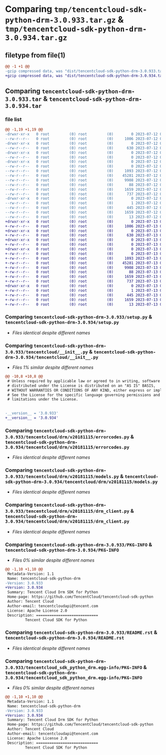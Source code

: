# Comparing `tmp/tencentcloud-sdk-python-drm-3.0.933.tar.gz` & `tmp/tencentcloud-sdk-python-drm-3.0.934.tar.gz`

## filetype from file(1)

```diff
@@ -1 +1 @@
-gzip compressed data, was "dist/tencentcloud-sdk-python-drm-3.0.933.tar", last modified: Wed Jul 12 00:28:33 2023, max compression
+gzip compressed data, was "dist/tencentcloud-sdk-python-drm-3.0.934.tar", last modified: Thu Jul 13 00:21:06 2023, max compression
```

## Comparing `tencentcloud-sdk-python-drm-3.0.933.tar` & `tencentcloud-sdk-python-drm-3.0.934.tar`

### file list

```diff
@@ -1,19 +1,19 @@
-drwxr-xr-x   0 root         (0) root         (0)        0 2023-07-12 00:28:33.000000 tencentcloud-sdk-python-drm-3.0.933/
--rw-r--r--   0 root         (0) root         (0)     1006 2023-07-12 00:28:33.000000 tencentcloud-sdk-python-drm-3.0.933/setup.py
-drwxr-xr-x   0 root         (0) root         (0)        0 2023-07-12 00:28:33.000000 tencentcloud-sdk-python-drm-3.0.933/tencentcloud/
--rw-r--r--   0 root         (0) root         (0)      630 2023-07-12 00:28:33.000000 tencentcloud-sdk-python-drm-3.0.933/tencentcloud/__init__.py
-drwxr-xr-x   0 root         (0) root         (0)        0 2023-07-12 00:28:33.000000 tencentcloud-sdk-python-drm-3.0.933/tencentcloud/drm/
--rw-r--r--   0 root         (0) root         (0)        0 2023-07-12 00:28:33.000000 tencentcloud-sdk-python-drm-3.0.933/tencentcloud/drm/__init__.py
-drwxr-xr-x   0 root         (0) root         (0)        0 2023-07-12 00:28:33.000000 tencentcloud-sdk-python-drm-3.0.933/tencentcloud/drm/v20181115/
--rw-r--r--   0 root         (0) root         (0)        0 2023-07-12 00:28:33.000000 tencentcloud-sdk-python-drm-3.0.933/tencentcloud/drm/v20181115/__init__.py
--rw-r--r--   0 root         (0) root         (0)     1093 2023-07-12 00:28:33.000000 tencentcloud-sdk-python-drm-3.0.933/tencentcloud/drm/v20181115/errorcodes.py
--rw-r--r--   0 root         (0) root         (0)    45281 2023-07-12 00:28:33.000000 tencentcloud-sdk-python-drm-3.0.933/tencentcloud/drm/v20181115/models.py
--rw-r--r--   0 root         (0) root         (0)     9908 2023-07-12 00:28:33.000000 tencentcloud-sdk-python-drm-3.0.933/tencentcloud/drm/v20181115/drm_client.py
--rw-r--r--   0 root         (0) root         (0)       88 2023-07-12 00:28:33.000000 tencentcloud-sdk-python-drm-3.0.933/setup.cfg
--rw-r--r--   0 root         (0) root         (0)     1659 2023-07-12 00:28:33.000000 tencentcloud-sdk-python-drm-3.0.933/PKG-INFO
--rw-r--r--   0 root         (0) root         (0)      737 2023-07-12 00:28:33.000000 tencentcloud-sdk-python-drm-3.0.933/README.rst
-drwxr-xr-x   0 root         (0) root         (0)        0 2023-07-12 00:28:33.000000 tencentcloud-sdk-python-drm-3.0.933/tencentcloud_sdk_python_drm.egg-info/
--rw-r--r--   0 root         (0) root         (0)        1 2023-07-12 00:28:33.000000 tencentcloud-sdk-python-drm-3.0.933/tencentcloud_sdk_python_drm.egg-info/dependency_links.txt
--rw-r--r--   0 root         (0) root         (0)      445 2023-07-12 00:28:33.000000 tencentcloud-sdk-python-drm-3.0.933/tencentcloud_sdk_python_drm.egg-info/SOURCES.txt
--rw-r--r--   0 root         (0) root         (0)     1659 2023-07-12 00:28:33.000000 tencentcloud-sdk-python-drm-3.0.933/tencentcloud_sdk_python_drm.egg-info/PKG-INFO
--rw-r--r--   0 root         (0) root         (0)       13 2023-07-12 00:28:33.000000 tencentcloud-sdk-python-drm-3.0.933/tencentcloud_sdk_python_drm.egg-info/top_level.txt
+drwxr-xr-x   0 root         (0) root         (0)        0 2023-07-13 00:21:06.000000 tencentcloud-sdk-python-drm-3.0.934/
+-rw-r--r--   0 root         (0) root         (0)     1006 2023-07-13 00:21:06.000000 tencentcloud-sdk-python-drm-3.0.934/setup.py
+drwxr-xr-x   0 root         (0) root         (0)        0 2023-07-13 00:21:06.000000 tencentcloud-sdk-python-drm-3.0.934/tencentcloud/
+-rw-r--r--   0 root         (0) root         (0)      630 2023-07-13 00:21:06.000000 tencentcloud-sdk-python-drm-3.0.934/tencentcloud/__init__.py
+drwxr-xr-x   0 root         (0) root         (0)        0 2023-07-13 00:21:06.000000 tencentcloud-sdk-python-drm-3.0.934/tencentcloud/drm/
+-rw-r--r--   0 root         (0) root         (0)        0 2023-07-13 00:21:06.000000 tencentcloud-sdk-python-drm-3.0.934/tencentcloud/drm/__init__.py
+drwxr-xr-x   0 root         (0) root         (0)        0 2023-07-13 00:21:06.000000 tencentcloud-sdk-python-drm-3.0.934/tencentcloud/drm/v20181115/
+-rw-r--r--   0 root         (0) root         (0)        0 2023-07-13 00:21:06.000000 tencentcloud-sdk-python-drm-3.0.934/tencentcloud/drm/v20181115/__init__.py
+-rw-r--r--   0 root         (0) root         (0)     1093 2023-07-13 00:21:06.000000 tencentcloud-sdk-python-drm-3.0.934/tencentcloud/drm/v20181115/errorcodes.py
+-rw-r--r--   0 root         (0) root         (0)    45281 2023-07-13 00:21:06.000000 tencentcloud-sdk-python-drm-3.0.934/tencentcloud/drm/v20181115/models.py
+-rw-r--r--   0 root         (0) root         (0)     9908 2023-07-13 00:21:06.000000 tencentcloud-sdk-python-drm-3.0.934/tencentcloud/drm/v20181115/drm_client.py
+-rw-r--r--   0 root         (0) root         (0)       88 2023-07-13 00:21:06.000000 tencentcloud-sdk-python-drm-3.0.934/setup.cfg
+-rw-r--r--   0 root         (0) root         (0)     1659 2023-07-13 00:21:06.000000 tencentcloud-sdk-python-drm-3.0.934/PKG-INFO
+-rw-r--r--   0 root         (0) root         (0)      737 2023-07-13 00:21:06.000000 tencentcloud-sdk-python-drm-3.0.934/README.rst
+drwxr-xr-x   0 root         (0) root         (0)        0 2023-07-13 00:21:06.000000 tencentcloud-sdk-python-drm-3.0.934/tencentcloud_sdk_python_drm.egg-info/
+-rw-r--r--   0 root         (0) root         (0)        1 2023-07-13 00:21:06.000000 tencentcloud-sdk-python-drm-3.0.934/tencentcloud_sdk_python_drm.egg-info/dependency_links.txt
+-rw-r--r--   0 root         (0) root         (0)      445 2023-07-13 00:21:06.000000 tencentcloud-sdk-python-drm-3.0.934/tencentcloud_sdk_python_drm.egg-info/SOURCES.txt
+-rw-r--r--   0 root         (0) root         (0)     1659 2023-07-13 00:21:06.000000 tencentcloud-sdk-python-drm-3.0.934/tencentcloud_sdk_python_drm.egg-info/PKG-INFO
+-rw-r--r--   0 root         (0) root         (0)       13 2023-07-13 00:21:06.000000 tencentcloud-sdk-python-drm-3.0.934/tencentcloud_sdk_python_drm.egg-info/top_level.txt
```

### Comparing `tencentcloud-sdk-python-drm-3.0.933/setup.py` & `tencentcloud-sdk-python-drm-3.0.934/setup.py`

 * *Files identical despite different names*

### Comparing `tencentcloud-sdk-python-drm-3.0.933/tencentcloud/__init__.py` & `tencentcloud-sdk-python-drm-3.0.934/tencentcloud/__init__.py`

 * *Files 1% similar despite different names*

```diff
@@ -10,8 +10,8 @@
 # Unless required by applicable law or agreed to in writing, software
 # distributed under the License is distributed on an "AS IS" BASIS,
 # WITHOUT WARRANTIES OR CONDITIONS OF ANY KIND, either express or implied.
 # See the License for the specific language governing permissions and
 # limitations under the License.
 
 
-__version__ = '3.0.933'
+__version__ = '3.0.934'
```

### Comparing `tencentcloud-sdk-python-drm-3.0.933/tencentcloud/drm/v20181115/errorcodes.py` & `tencentcloud-sdk-python-drm-3.0.934/tencentcloud/drm/v20181115/errorcodes.py`

 * *Files identical despite different names*

### Comparing `tencentcloud-sdk-python-drm-3.0.933/tencentcloud/drm/v20181115/models.py` & `tencentcloud-sdk-python-drm-3.0.934/tencentcloud/drm/v20181115/models.py`

 * *Files identical despite different names*

### Comparing `tencentcloud-sdk-python-drm-3.0.933/tencentcloud/drm/v20181115/drm_client.py` & `tencentcloud-sdk-python-drm-3.0.934/tencentcloud/drm/v20181115/drm_client.py`

 * *Files identical despite different names*

### Comparing `tencentcloud-sdk-python-drm-3.0.933/PKG-INFO` & `tencentcloud-sdk-python-drm-3.0.934/PKG-INFO`

 * *Files 0% similar despite different names*

```diff
@@ -1,10 +1,10 @@
 Metadata-Version: 1.1
 Name: tencentcloud-sdk-python-drm
-Version: 3.0.933
+Version: 3.0.934
 Summary: Tencent Cloud Drm SDK for Python
 Home-page: https://github.com/TencentCloud/tencentcloud-sdk-python
 Author: Tencent Cloud
 Author-email: tencentcloudapi@tencent.com
 License: Apache License 2.0
 Description: ============================
         Tencent Cloud SDK for Python
```

### Comparing `tencentcloud-sdk-python-drm-3.0.933/README.rst` & `tencentcloud-sdk-python-drm-3.0.934/README.rst`

 * *Files identical despite different names*

### Comparing `tencentcloud-sdk-python-drm-3.0.933/tencentcloud_sdk_python_drm.egg-info/PKG-INFO` & `tencentcloud-sdk-python-drm-3.0.934/tencentcloud_sdk_python_drm.egg-info/PKG-INFO`

 * *Files 0% similar despite different names*

```diff
@@ -1,10 +1,10 @@
 Metadata-Version: 1.1
 Name: tencentcloud-sdk-python-drm
-Version: 3.0.933
+Version: 3.0.934
 Summary: Tencent Cloud Drm SDK for Python
 Home-page: https://github.com/TencentCloud/tencentcloud-sdk-python
 Author: Tencent Cloud
 Author-email: tencentcloudapi@tencent.com
 License: Apache License 2.0
 Description: ============================
         Tencent Cloud SDK for Python
```

